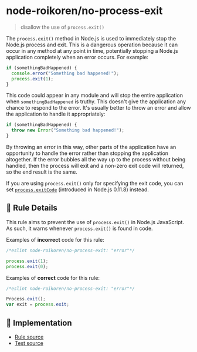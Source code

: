 # node-roikoren/no-process-exit
> disallow the use of `process.exit()`

The `process.exit()` method in Node.js is used to immediately stop the Node.js process and exit. This is a dangerous operation because it can occur in any method at any point in time, potentially stopping a Node.js application completely when an error occurs. For example:

```js
if (somethingBadHappened) {
  console.error("Something bad happened!");
  process.exit(1);
}
```

This code could appear in any module and will stop the entire application when `somethingBadHappened` is truthy. This doesn't give the application any chance to respond to the error. It's usually better to throw an error and allow the application to handle it appropriately:

```js
if (somethingBadHappened) {
  throw new Error("Something bad happened!");
}
```

By throwing an error in this way, other parts of the application have an opportunity to handle the error rather than stopping the application altogether. If the error bubbles all the way up to the process without being handled, then the process will exit and a non-zero exit code will returned, so the end result is the same.

If you are using `process.exit()` only for specifying the exit code, you can set [`process.exitCode`](https://nodejs.org/api/process.html#process_process_exitcode) (introduced in Node.js 0.11.8) instead.

## 📖 Rule Details

This rule aims to prevent the use of `process.exit()` in Node.js JavaScript. As such, it warns whenever `process.exit()` is found in code.

Examples of **incorrect** code for this rule:

```js
/*eslint node-roikoren/no-process-exit: "error"*/

process.exit(1);
process.exit(0);
```

Examples of **correct** code for this rule:

```js
/*eslint node-roikoren/no-process-exit: "error"*/

Process.exit();
var exit = process.exit;
```

## 🔎 Implementation

- [Rule source](https://github.com/roikoren755/eslint-plugin-node/blob/v3.0.0/src/rules/no-process-exit.ts)
- [Test source](https://github.com/roikoren755/eslint-plugin-node/blob/v3.0.0/tests/src/rules/no-process-exit.ts)
